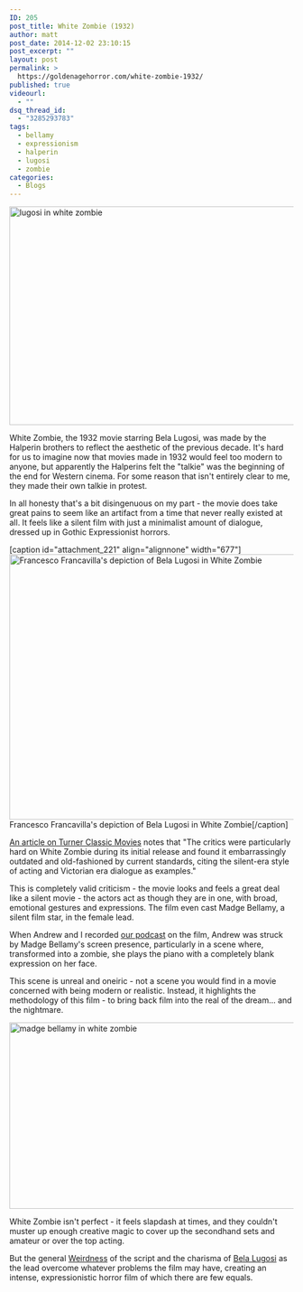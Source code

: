 ```yaml
---
ID: 205
post_title: White Zombie (1932)
author: matt
post_date: 2014-12-02 23:10:15
post_excerpt: ""
layout: post
permalink: >
  https://goldenagehorror.com/white-zombie-1932/
published: true
videourl:
  - ""
dsq_thread_id:
  - "3285293783"
tags:
  - bellamy
  - expressionism
  - halperin
  - lugosi
  - zombie
categories:
  - Blogs
---
```

<img class="alignnone size-full wp-image-217" src="http://goldenagehorror.com/wp-content/uploads/2014/12/lugosi-in-white-zombie.jpg" alt="lugosi in white zombie" width="535" height="387" />

White Zombie, the 1932 movie starring Bela Lugosi, was made by the Halperin brothers to reflect the aesthetic of the previous decade. It's hard for us to imagine now that movies made in 1932 would feel too modern to anyone, but apparently the Halperins felt the "talkie" was the beginning of the end for Western cinema. For some reason that isn't entirely clear to me, they made their own talkie in protest.

<!--more-->

In all honesty that's a bit disingenuous on my part - the movie does take great pains to seem like an artifact from a time that never really existed at all. It feels like a silent film with just a minimalist amount of dialogue, dressed up in Gothic Expressionist horrors.

[caption id="attachment_221" align="alignnone" width="677"]<img class="size-full wp-image-221" src="http://goldenagehorror.com/wp-content/uploads/2014/12/francavilla-white-zombie1.jpg" alt="Francesco Francavilla's depiction of Bela Lugosi in White Zombie" width="677" height="470" /> Francesco Francavilla's depiction of Bela Lugosi in White Zombie[/caption]

<a href="http://www.tcm.com/this-month/article/139119%7C549/White-Zombie.html">An article on Turner Classic Movies</a> notes that "The critics were particularly hard on White Zombie during its initial release and found it embarrassingly outdated and old-fashioned by current standards, citing the silent-era style of acting and Victorian era dialogue as examples."

This is completely valid criticism - the movie looks and feels a great deal like a silent movie - the actors act as though they are in one, with broad, emotional gestures and expressions. The film even cast Madge Bellamy, a silent film star, in the female lead.

When Andrew and I recorded <a title="Episode 7: White Zombie" href="http://goldenagehorror.com/episode-7-white-zombie/">our podcast</a> on the film, Andrew was struck by Madge Bellamy's screen presence, particularly in a scene where, transformed into a zombie, she plays the piano with a completely blank expression on her face.

This scene is unreal and oneiric - not a scene you would find in a movie concerned with being modern or realistic. Instead, it highlights the methodology of this film - to bring back film into the real of the dream... and the nightmare.

<img class="alignnone size-full wp-image-219" src="http://goldenagehorror.com/wp-content/uploads/2014/12/bellamy-in-white-zombie.jpg" alt="madge bellamy in white zombie" width="560" height="330" />

White Zombie isn't perfect - it feels slapdash at times, and they couldn't muster up enough creative magic to cover up the secondhand sets and amateur or over the top acting.

But the general <a title="“Capital W” Weirdness" href="http://goldenagehorror.com/capital-w-weirdness/">Weirdness</a> of the script and the charisma of <a title="Bela Lugosi" href="http://goldenagehorror.com/bela-lugosi/">Bela Lugosi</a> as the lead overcome whatever problems the film may have, creating an intense, expressionistic horror film of which there are few equals.